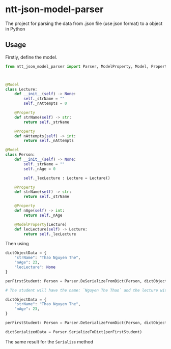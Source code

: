 # ntt-json-model-parser
The project for parsing the data from .json file (use json format) to a object in Python

## Usage

Firstly, define the model.

```python
from ntt_json_model_parser import Parser, ModelProperty, Model, Property



@Model
class Lecture:
    def __init__(self) -> None:
        self._strName = ""
        self._nAttempts = 0

    @Property
    def strName(self) -> str:
        return self._strName

    @Property
    def nAttempts(self) -> int:
        return self._nAttempts

@Model
class Person:
    def __init__(self) -> None:
        self._strName = ""
        self._nAge = 0

        self._lecLecture : Lecture = Lecture()

    @Property
    def strName(self) -> str:
        return self._strName

    @Property
    def nAge(self) -> int:
        return self._nAge

    @ModelProperty(Lecture)
    def lecLecture(self) -> Lecture:
        return self._lecLecture
```

Then using

```python
dictObjectData = {
    "strName": "Thao Nguyen The",
    "nAge": 23,
    "lecLecture": None
}

perFirstStudent: Person = Parser.DeSerializeFromDict(Person, dictObjectData)

# The student will have the name: `Nguyen The Thao` and the lecture with default value

```


```python
dictObjectData = {
    "strName": "Thao Nguyen The",
    "nAge": 23,
}

perFirstStudent: Person = Parser.DeSerializeFromDict(Person, dictObjectData)

dictSerializedData = Parser.SerializeToDict(perFirstStudent)
```

The same result for the `Serialize` method